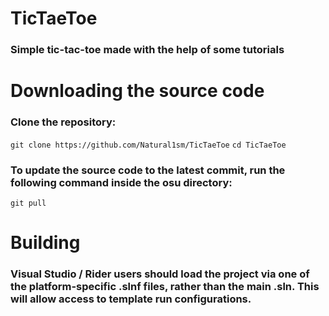 # TicTaeToe
### Simple tic-tac-toe made with the help of some tutorials

# Downloading the source code
### Clone the repository:
`git clone https://github.com/Natural1sm/TicTaeToe`
`cd TicTaeToe`

### To update the source code to the latest commit, run the following command inside the osu directory:
`git pull`


# Building
### Visual Studio / Rider users should load the project via one of the platform-specific .slnf files, rather than the main .sln. This will allow access to template run configurations.



